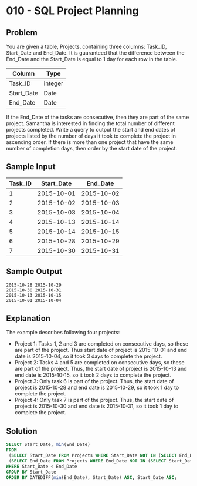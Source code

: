 # 010 - SQL Project Planning
## Problem

You are given a table, Projects, containing three columns: Task_ID, Start_Date and End_Date. It is guaranteed that the difference between the End_Date and the Start_Date is equal to 1 day for each row in the table.

| Column | Type    |
|--------|---------|
| Task_ID | integer |
| Start_Date	| Date |
| End_Date	| Date |

If the End_Date of the tasks are consecutive, then they are part of the same project. Samantha is interested in finding the total number of different projects completed.
Write a query to output the start and end dates of projects listed by the number of days it took to complete the project in ascending order. 
If there is more than one project that have the same number of completion days, then order by the start date of the project.

## Sample Input 

|Task_ID| Start_Date |End_Date|
|--------|--------|--------|
|1|2015-10-01|2015-10-02
|2|2015-10-02|2015-10-03
|3|2015-10-03|2015-10-04
|4|2015-10-13|2015-10-14
|5|2015-10-14|2015-10-15
|6|2015-10-28|2015-10-29
|7|2015-10-30|2015-10-31

## Sample Output 

```
2015-10-28 2015-10-29
2015-10-30 2015-10-31
2015-10-13 2015-10-15
2015-10-01 2015-10-04
```

## Explanation

The example describes following four projects:
- Project 1: Tasks 1, 2 and 3 are completed on consecutive days, so these are part of the project. Thus start date of project is 2015-10-01 and end date is 2015-10-04, so it took 3 days to complete the project.
- Project 2: Tasks 4 and 5 are completed on consecutive days, so these are part of the project. Thus, the start date of project is 2015-10-13 and end date is 2015-10-15, so it took 2 days to complete the project.
- Project 3: Only task 6 is part of the project. Thus, the start date of project is 2015-10-28 and end date is 2015-10-29, so it took 1 day to complete the project.
- Project 4: Only task 7 is part of the project. Thus, the start date of project is 2015-10-30 and end date is 2015-10-31, so it took 1 day to complete the project.

## Solution
```sql
SELECT Start_Date, min(End_Date)
FROM 
 (SELECT Start_Date FROM Projects WHERE Start_Date NOT IN (SELECT End_Date FROM Projects)) a ,
 (SELECT End_Date FROM Projects WHERE End_Date NOT IN (SELECT Start_Date FROM Projects)) b
WHERE Start_Date < End_Date
GROUP BY Start_Date
ORDER BY DATEDIFF(min(End_Date), Start_Date) ASC, Start_Date ASC;
```
